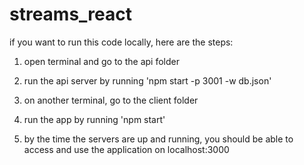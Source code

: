 # streams_react
if you want to run this code locally, here are the steps:

1. open terminal and go to the api folder

2. run the api server by running 'npm start -p 3001 -w db.json'

3. on another terminal, go to the client folder 

4. run the app by running 'npm start'

5. by the time the servers are up and running, you should be able to access and use the application on localhost:3000
